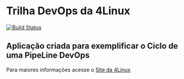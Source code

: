 # Trilha DevOps da 4Linux

<!-- Altere a Flag abaixo com sua URL do Travis -->
[![Build Status](https://travis-ci.org/Bertole/DevOpsLab-HelloWorld.svg?branch=master)](https://travis-ci.org/Bertole/DevOpsLab-HelloWorld)

## Aplicação criada para exemplificar o Ciclo de uma PipeLine DevOps


Para maiores informações acesse o [Site da 4Linux](https://www.4linux.com.br/cursos/devops)
